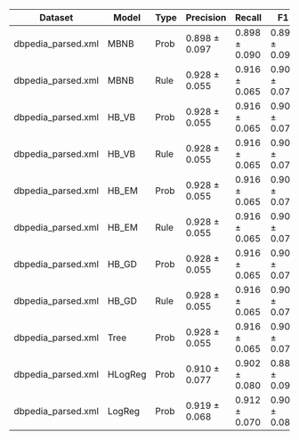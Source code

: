 | Dataset            | Model   | Type   | Precision     | Recall        | F1            | AUC           |
|--------------------|---------|--------|---------------|---------------|---------------|---------------|
| dbpedia_parsed.xml | MBNB    | Prob   | 0.898 ± 0.097 | 0.898 ± 0.090 | 0.890 ± 0.097 | 0.851 ± 0.131 |
| dbpedia_parsed.xml | MBNB    | Rule   | 0.928 ± 0.055 | 0.916 ± 0.065 | 0.905 ± 0.076 | 0.841 ± 0.124 |
| dbpedia_parsed.xml | HB_VB   | Prob   | 0.928 ± 0.055 | 0.916 ± 0.065 | 0.905 ± 0.076 | 0.884 ± 0.090 |
| dbpedia_parsed.xml | HB_VB   | Rule   | 0.928 ± 0.055 | 0.916 ± 0.065 | 0.905 ± 0.076 | 0.841 ± 0.124 |
| dbpedia_parsed.xml | HB_EM   | Prob   | 0.928 ± 0.055 | 0.916 ± 0.065 | 0.905 ± 0.076 | 0.884 ± 0.090 |
| dbpedia_parsed.xml | HB_EM   | Rule   | 0.928 ± 0.055 | 0.916 ± 0.065 | 0.905 ± 0.076 | 0.841 ± 0.124 |
| dbpedia_parsed.xml | HB_GD   | Prob   | 0.928 ± 0.055 | 0.916 ± 0.065 | 0.905 ± 0.076 | 0.884 ± 0.090 |
| dbpedia_parsed.xml | HB_GD   | Rule   | 0.928 ± 0.055 | 0.916 ± 0.065 | 0.905 ± 0.076 | 0.841 ± 0.124 |
| dbpedia_parsed.xml | Tree    | Prob   | 0.928 ± 0.055 | 0.916 ± 0.065 | 0.905 ± 0.076 | 0.879 ± 0.093 |
| dbpedia_parsed.xml | HLogReg | Prob   | 0.910 ± 0.077 | 0.902 ± 0.080 | 0.888 ± 0.092 | 0.853 ± 0.115 |
| dbpedia_parsed.xml | LogReg  | Prob   | 0.919 ± 0.068 | 0.912 ± 0.070 | 0.902 ± 0.081 | 0.865 ± 0.111 |
